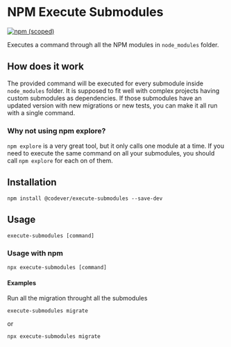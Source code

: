 # NPM Execute Submodules

[![npm (scoped)](https://img.shields.io/npm/v/@codever/npm-execute-submodules.svg?style=plastic)](https://www.npmjs.com/package/@codever/npm-execute-submodules)

Executes a command through all the NPM modules in `node_modules` folder.

## How does it work

The provided command will be executed for every submodule inside `node_modules` folder.
It is supposed to fit well with complex projects having custom submodules as dependencies.
If those submodules have an updated version with new migrations or new tests, you can make it all run with a single command.

### Why not using npm explore?

`npm explore` is a very great tool, but it only calls one module at a time.
If you need to execute the same command on all your submodules, you should call `npm explore` for each on of them.

## Installation

```
npm install @codever/execute-submodules --save-dev
```


## Usage

```
execute-submodules [command]
```

### Usage with npm

```
npx execute-submodules [command]
```


#### Examples

Run all the migration throught all the submodules

```
execute-submodules migrate
```

or

```
npx execute-submodules migrate
```
